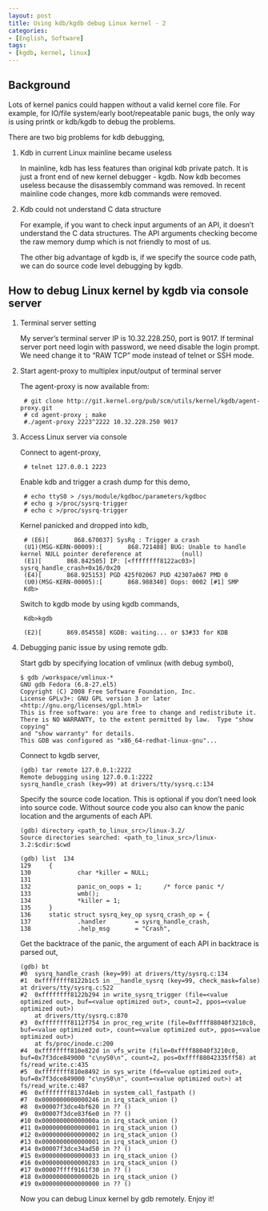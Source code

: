 ```yaml
---
layout: post
title: Using kdb/kgdb debug Linux kernel - 2
categories:
- [English, Software]
tags:
- [kgdb, kernel, linux]
---
```


## Background

Lots of kernel panics could happen without a valid kernel core file. 
For example, for IO/file system/early boot/repeatable panic bugs, the only way is using printk or kdb/kgdb to debug the problems.

There are two big problems for kdb debugging,

1. Kdb in current Linux mainline became useless

   In mainline, kdb has less features than original kdb private patch. It is just a front end of new kernel debugger - kgdb.
   Now kdb becomes useless because the disassembly command was removed. In recent mainline code changes, more kdb commands were removed.
                
2. Kdb could not understand C data structure

   For example, if you want to check input arguments of an API, it doesn’t understand the C data structures. 
   The API arguments checking become the raw memory dump which is not friendly to most of us. 

   The other big advantage of kgdb is, if we specify the source code path, we can do source code level debugging by kgdb.

## How to debug Linux kernel by kgdb via console server

1. Terminal server setting

   My server’s terminal server IP is 10.32.228.250, port is 9017.
   If terminal server port need login with password, we need disable the login prompt.
   We need change it to “RAW TCP” mode instead of telnet or SSH mode.

2. Start agent-proxy to multiplex input/output of terminal server

   The agent-proxy is now available from:

		# git clone http://git.kernel.org/pub/scm/utils/kernel/kgdb/agent-proxy.git
		# cd agent-proxy ; make
		#./agent-proxy 2223^2222 10.32.228.250 9017

3. Access Linux server via console

	Connect to agent-proxy,

		# telnet 127.0.0.1 2223
		
	Enable kdb and trigger a crash dump for this demo,
		
		# echo ttyS0 > /sys/module/kgdboc/parameters/kgdboc
		# echo g >/proc/sysrq-trigger
		# echo c >/proc/sysrq-trigger
		
	Kernel panicked and dropped into kdb,
		
		# (E6)[       868.670037] SysRq : Trigger a crash
		(U1)(MSG-KERN-00009):[       868.721408] BUG: Unable to handle kernel NULL pointer dereference at           (null)
		(E1)[       868.842505] IP: [<ffffffff8122ac03>] sysrq_handle_crash+0x16/0x20
		(E4)[       868.925153] PGD 425f02067 PUD 42307a067 PMD 0
		(U0)(MSG-KERN-00005):[       868.988340] Oops: 0002 [#1] SMP
		Kdb>
		
	Switch to kgdb mode by using kgdb commands,
		
		Kdb>kgdb
		
		(E2)[       869.054558] KGDB: waiting... or $3#33 for KDB
		
4.	Debugging panic issue by using remote gdb.
		
	Start gdb by specifying location of vmlinux (with debug symbol),
		
		$ gdb /workspace/vmlinux-*
		GNU gdb Fedora (6.8-27.el5)
		Copyright (C) 2008 Free Software Foundation, Inc.
		License GPLv3+: GNU GPL version 3 or later <http://gnu.org/licenses/gpl.html>
		This is free software: you are free to change and redistribute it.
		There is NO WARRANTY, to the extent permitted by law.  Type "show copying"
		and "show warranty" for details.
		This GDB was configured as "x86_64-redhat-linux-gnu"...
		
	Connect to kgdb server,
		
		(gdb) tar remote 127.0.0.1:2222
		Remote debugging using 127.0.0.1:2222
		sysrq_handle_crash (key=99) at drivers/tty/sysrq.c:134
		
		
	Specify the source code location. This is optional if you don’t need look into source code.
	Without source code you also can know the panic location and the arguments of each API.
		
		(gdb) directory <path_to_linux_src>/linux-3.2/
		Source directories searched: <path_to_linux_src>/linux-3.2:$cdir:$cwd
		
		(gdb) list  134
		129     {
		130             char *killer = NULL;
		131
		132             panic_on_oops = 1;      /* force panic */
		133             wmb();
		134             *killer = 1; 
		135     }
		136     static struct sysrq_key_op sysrq_crash_op = {
		137             .handler        = sysrq_handle_crash,
		138             .help_msg       = "Crash",
		
	Get the backtrace of the panic, the argument of each API in backtrace is parsed out,
		
		(gdb) bt
		#0  sysrq_handle_crash (key=99) at drivers/tty/sysrq.c:134
		#1  0xffffffff8122b1c5 in __handle_sysrq (key=99, check_mask=false) at drivers/tty/sysrq.c:522
		#2  0xffffffff8122b294 in write_sysrq_trigger (file=<value optimized out>, buf=<value optimized out>, count=2, ppos=<value optimized out>)
		    at drivers/tty/sysrq.c:870
		#3  0xffffffff8112f754 in proc_reg_write (file=0xffff88040f3210c0, buf=<value optimized out>, count=<value optimized out>, ppos=<value optimized out>)
		    at fs/proc/inode.c:200
		#4  0xffffffff810e822d in vfs_write (file=0xffff88040f3210c0, buf=0x7f3dce849000 "c\nyS0\n", count=2, pos=0xffff88042335ff58) at fs/read_write.c:435
		#5  0xffffffff810e8492 in sys_write (fd=<value optimized out>, buf=0x7f3dce849000 "c\nyS0\n", count=<value optimized out>) at fs/read_write.c:487
		#6  0xffffffff8137d4eb in system_call_fastpath ()
		#7  0x0000000000000246 in irq_stack_union ()
		#8  0x00007f3dce4bf620 in ?? ()
		#9  0x00007f3dce83f6e0 in ?? ()
		#10 0x000000000000000a in irq_stack_union ()
		#11 0x0000000000000001 in irq_stack_union ()
		#12 0x0000000000000002 in irq_stack_union ()
		#13 0x0000000000000001 in irq_stack_union ()
		#14 0x00007f3dce34ad50 in ?? ()
		#15 0x0000000000000033 in irq_stack_union ()
		#16 0x0000000000000283 in irq_stack_union ()
		#17 0x00007ffff9161f30 in ?? ()
		#18 0x000000000000002b in irq_stack_union ()
		#19 0x0000000000000000 in ?? ()

	Now you can debug Linux kernel by gdb remotely. Enjoy it!
